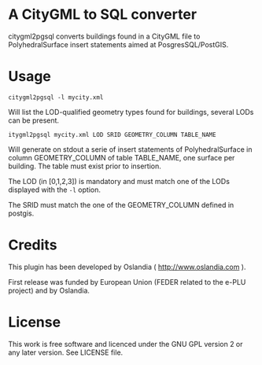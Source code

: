 A CityGML to SQL converter
==========================

citygml2pgsql converts buildings found in a CityGML file to PolyhedralSurface insert statements aimed at PosgresSQL/PostGIS.

Usage
======

```
citygml2pgsql -l mycity.xml
```

Will list the LOD-qualified geometry types found for buildings, several LODs can be present.

```
itygml2pgsql mycity.xml LOD SRID GEOMETRY_COLUMN TABLE_NAME
```

Will generate on stdout a serie of insert statements of PolyhedralSurface in column GEOMETRY_COLUMN of table TABLE_NAME, one surface per building. The table must exist prior to insertion.

The LOD (in [0,1,2,3]) is mandatory and must match one of the LODs displayed with the ```-l``` option.

The SRID must match the one of the GEOMETRY_COLUMN defined in postgis.

Credits
=======

This plugin has been developed by Oslandia ( http://www.oslandia.com ).

First release was funded by European Union (FEDER related to the e-PLU project) and by Oslandia.

License
=======

This work is free software and licenced under the GNU GPL version 2 or any later version.
See LICENSE file.


